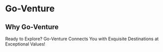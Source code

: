 # Go-Venture

## Why Go-Venture
Ready to Explore? Go-Venture Connects You with Exquisite Destinations at Exceptional Values!

